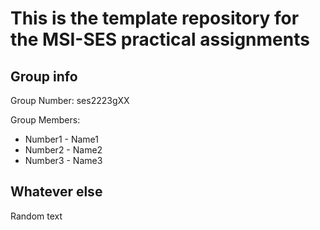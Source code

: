 # This is the template repository for the MSI-SES practical assignments

## Group info

Group Number: ses2223gXX

Group Members:
* Number1 - Name1
* Number2 - Name2
* Number3 - Name3

## Whatever else

Random text

